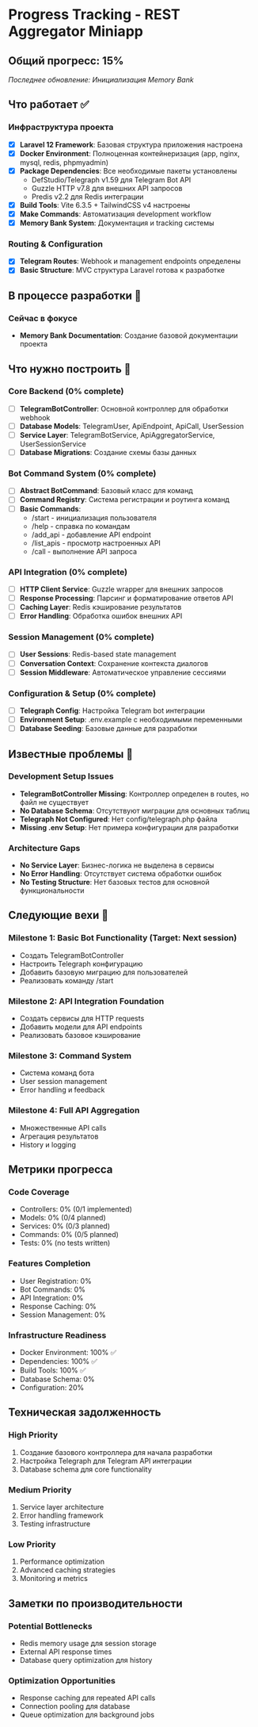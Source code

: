# Progress Tracking - REST Aggregator Miniapp

## Общий прогресс: 15%
*Последнее обновление: Инициализация Memory Bank*

## Что работает ✅

### Инфраструктура проекта
- [x] **Laravel 12 Framework**: Базовая структура приложения настроена
- [x] **Docker Environment**: Полноценная контейнеризация (app, nginx, mysql, redis, phpmyadmin)
- [x] **Package Dependencies**: Все необходимые пакеты установлены
  - DefStudio/Telegraph v1.59 для Telegram Bot API
  - Guzzle HTTP v7.8 для внешних API запросов
  - Predis v2.2 для Redis интеграции
- [x] **Build Tools**: Vite 6.3.5 + TailwindCSS v4 настроены
- [x] **Make Commands**: Автоматизация development workflow
- [x] **Memory Bank System**: Документация и tracking системы

### Routing & Configuration  
- [x] **Telegram Routes**: Webhook и management endpoints определены
- [x] **Basic Structure**: MVC структура Laravel готова к разработке

## В процессе разработки 🔄

### Сейчас в фокусе
- **Memory Bank Documentation**: Создание базовой документации проекта

## Что нужно построить 🔧

### Core Backend (0% complete)
- [ ] **TelegramBotController**: Основной контроллер для обработки webhook
- [ ] **Database Models**: TelegramUser, ApiEndpoint, ApiCall, UserSession
- [ ] **Service Layer**: TelegramBotService, ApiAggregatorService, UserSessionService
- [ ] **Database Migrations**: Создание схемы базы данных

### Bot Command System (0% complete)
- [ ] **Abstract BotCommand**: Базовый класс для команд
- [ ] **Command Registry**: Система регистрации и роутинга команд
- [ ] **Basic Commands**: 
  - /start - инициализация пользователя
  - /help - справка по командам
  - /add_api - добавление API endpoint
  - /list_apis - просмотр настроенных API
  - /call - выполнение API запроса

### API Integration (0% complete)
- [ ] **HTTP Client Service**: Guzzle wrapper для внешних запросов
- [ ] **Response Processing**: Парсинг и форматирование ответов API
- [ ] **Caching Layer**: Redis кэширование результатов
- [ ] **Error Handling**: Обработка ошибок внешних API

### Session Management (0% complete)
- [ ] **User Sessions**: Redis-based state management
- [ ] **Conversation Context**: Сохранение контекста диалогов
- [ ] **Session Middleware**: Автоматическое управление сессиями

### Configuration & Setup (0% complete)
- [ ] **Telegraph Config**: Настройка Telegram bot интеграции
- [ ] **Environment Setup**: .env.example с необходимыми переменными
- [ ] **Database Seeding**: Базовые данные для разработки

## Известные проблемы 🐛

### Development Setup Issues
- **TelegramBotController Missing**: Контроллер определен в routes, но файл не существует
- **No Database Schema**: Отсутствуют миграции для основных таблиц
- **Telegraph Not Configured**: Нет config/telegraph.php файла
- **Missing .env Setup**: Нет примера конфигурации для разработки

### Architecture Gaps
- **No Service Layer**: Бизнес-логика не выделена в сервисы
- **No Error Handling**: Отсутствует система обработки ошибок
- **No Testing Structure**: Нет базовых тестов для основной функциональности

## Следующие вехи 🎯

### Milestone 1: Basic Bot Functionality (Target: Next session)
- Создать TelegramBotController
- Настроить Telegraph конфигурацию  
- Добавить базовую миграцию для пользователей
- Реализовать команду /start

### Milestone 2: API Integration Foundation
- Создать сервисы для HTTP requests
- Добавить модели для API endpoints
- Реализовать базовое кэширование

### Milestone 3: Command System
- Система команд бота
- User session management
- Error handling и feedback

### Milestone 4: Full API Aggregation
- Множественные API calls
- Агрегация результатов
- History и logging

## Метрики прогресса

### Code Coverage
- Controllers: 0% (0/1 implemented)
- Models: 0% (0/4 planned)
- Services: 0% (0/3 planned)  
- Commands: 0% (0/5 planned)
- Tests: 0% (no tests written)

### Features Completion
- User Registration: 0%
- Bot Commands: 0%
- API Integration: 0%
- Response Caching: 0%
- Session Management: 0%

### Infrastructure Readiness
- Docker Environment: 100% ✅
- Dependencies: 100% ✅
- Build Tools: 100% ✅
- Database Schema: 0%
- Configuration: 20%

## Техническая задолженность

### High Priority
1. Создание базового контроллера для начала разработки
2. Настройка Telegraph для Telegram API интеграции
3. Database schema для core functionality

### Medium Priority  
1. Service layer architecture
2. Error handling framework
3. Testing infrastructure

### Low Priority
1. Performance optimization
2. Advanced caching strategies
3. Monitoring и metrics

## Заметки по производительности

### Potential Bottlenecks
- Redis memory usage для session storage
- External API response times
- Database query optimization для history

### Optimization Opportunities
- Response caching для repeated API calls
- Connection pooling для database
- Queue optimization для background jobs 